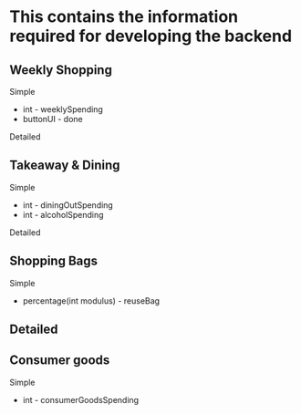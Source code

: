 # This contains the information required for developing the backend


## Weekly Shopping
Simple
- int - weeklySpending
- buttonUI - done

Detailed

## Takeaway & Dining
Simple
- int - diningOutSpending
- int - alcoholSpending

Detailed

## Shopping Bags
Simple
- percentage(int modulus) - reuseBag

Detailed
- 
## Consumer goods
Simple
- int - consumerGoodsSpending